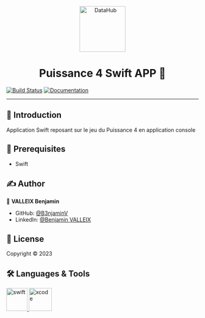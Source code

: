<p align="center">
<img alt="DataHub" src="https://upload.wikimedia.org/wikipedia/commons/thumb/d/dc/Puissance4_01.svg/1200px-Puissance4_01.svg.png" height="120px" />
</p>
<h1 align="center"> Puissance 4 Swift APP 👋</h1>
<p>

  [![Build Status](https://img.shields.io/badge/version-1.0-blue.svg?cacheSeconds=2592000)](https://img.shields.io/badge/version-1.0-blue.svg?cacheSeconds=2592000)
  [![Documentation](https://img.shields.io/badge/documentation-yes-brightgreen.svg)](https://codefirst.iut.uca.fr/git/benjamin.valleix/bowsco)
  
</p>

---

## 📣 Introduction
Application Swift reposant sur le jeu du Puissance 4 en application console

## 📍 Prerequisites

- Swift

## ✍️ Author

👤 **VALLEIX Benjamin**

* GitHub: [@B3njaminV](https://github.com/B3njaminV)
* LinkedIn: [@Benjamin VALLEIX](https://www.linkedin.com/in/benjamin-valleix-27115719a)

## 📝 License

Copyright © 2023

## 🛠 Languages & Tools

<p> 
    <a href="https://www.apple.com/fr/swift/" target="_blank"> 
        <img src="https://www.vectorlogo.zone/logos/swift/swift-icon.svg" alt="swift" width="55" height="60"/> 
    </a>
    <a href="https://apps.apple.com/fr/app/xcode/id497799835?mt=12" target="_blank"> 
        <img src="https://www.vectorlogo.zone/logos/apple_xcode/apple_xcode-icon.svg" alt="xcode" width="60" height="60"/> 
    </a>
</p>
